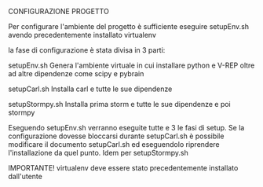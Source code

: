 CONFIGURAZIONE PROGETTO

Per configurare l'ambiente del progetto è sufficiente eseguire setupEnv.sh avendo precedentemente installato virtualenv

la fase di configurazione è stata divisa in 3 parti:

setupEnv.sh
Genera l'ambiente virtuale in cui installare python e V-REP oltre ad altre dipendenze come scipy e pybrain

setupCarl.sh
Installa carl e tutte le sue dipendenze

setupStormpy.sh
Installa prima storm e tutte le sue dipendenze e poi stormpy

Eseguendo setupEnv.sh verranno eseguite tutte e 3 le fasi di setup.
Se la configurazione dovesse bloccarsi durante setupCarl.sh è possibile modificare il documento setupCarl.sh ed eseguendolo riprendere l'installazione da quel punto. Idem per setupStormpy.sh

IMPORTANTE! virtualenv deve essere stato precedentemente installato dall'utente
